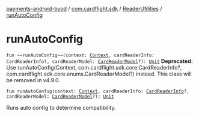 [payments-android-byod](../../index.md) / [com.cardflight.sdk](../index.md) / [ReaderUtilities](index.md) / [runAutoConfig](./run-auto-config.md)

# runAutoConfig

`fun ~~runAutoConfig~~(context: `[`Context`](https://developer.android.com/reference/android/content/Context.html)`, cardReaderInfo: CardReaderInfo?, cardReaderModel: `[`CardReaderModel`](../../com.cardflight.sdk.enumerations/-card-reader-model/index.md)`?): `[`Unit`](https://kotlinlang.org/api/latest/jvm/stdlib/kotlin/-unit/index.html)
**Deprecated:** Use runAutoConfig(Context, com.cardflight.sdk.core.CardReaderInfo?, com.cardflight.sdk.core.enums.CardReaderModel?) instead. This class will be removed in v4.9.0.


`fun runAutoConfig(context: `[`Context`](https://developer.android.com/reference/android/content/Context.html)`, cardReaderInfo: `[`CardReaderInfo`](../../com.cardflight.sdk.core/-card-reader-info/index.md)`?, cardReaderModel: `[`CardReaderModel`](../../com.cardflight.sdk.core.enums/-card-reader-model/index.md)`?): `[`Unit`](https://kotlinlang.org/api/latest/jvm/stdlib/kotlin/-unit/index.html)

Runs auto config to determine compatibility.

